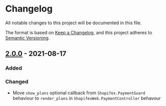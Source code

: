 # Changelog

All notable changes to this project will be documented in this file.

The format is based on [Keep a Changelog](https://keepachangelog.com/en/1.0.0/),
and this project adheres to [Semantic Versioning](https://semver.org/spec/v2.0.0.html).

## [2.0.0] - 2021-08-17

### Added

### Changed

- Move `show_plans` optional callback from `Shopifex.PaymentGuard` behaviour to `render_plans` in `ShopifexWeb.PaymentController` behavour

[2.0.0]: https://github.com/ericdude4/shopifex/compare/v1.1.1...v2.0.0